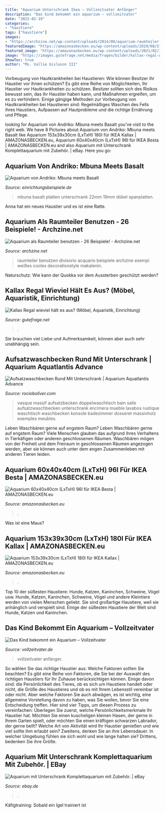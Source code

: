 ```yaml
---
title: "Aquarium Unterschrank Ikea ~ Vollzeitvater Anfänger"
description: "Das kind bekommt ein aquarium – vollzeitvater"
date: "2022-02-19"
categories:
- "haustiere"
tags: ["haustiere"]
images:
- "https://archzine.net/wp-content/uploads/2014/08/aquarium-raumteiler-luxuriöser-look.jpg"
featuredImage: "https://amazonasbecken.eu/wp-content/uploads/2019/08/57.jpg"
featured_image: "https://amazonasbecken.eu/wp-content/uploads/2021/02/IMG_20210228_104754-1178x1536.jpg"
image: "https://images.gutefrage.net/media/fragen/bilder/kallax-regal-wieviel-haelt-es-aus/1_original.jpg?v=1491226987000"
ShowToc: true
author: "Ms. Vallie Gislason III"
---
```



Vorbeugung von Hautkrankheiten bei Haustieren: Wie können Besitzer ihr Haustier vor ihnen schützen?
Es gibt eine Reihe von Möglichkeiten, Ihr Haustier vor Hautkrankheiten zu schützen. Besitzer sollten sich des Risikos bewusst sein, das ihr Haustier haben kann, und Maßnahmen ergreifen, um es zu verhindern. Einige gängige Methoden zur Vorbeugung von Hautkrankheiten bei Haustieren sind: Regelmäßiges Waschen des Fells ihres Haustiers, Aufpassen auf Hautprobleme und die richtige Ernährung und Pflege.

	

		
looking for Aquarium von Andriko: Mbuna meets Basalt you've visit to the right web. We have 8 Pictures about Aquarium von Andriko: Mbuna meets Basalt like Aquarium 153x39x30cm (LxTxH) 180l für IKEA Kallax | AMAZONASBECKEN.eu, Aquarium 60x40x40cm (LxTxH) 96l für IKEA Besta | AMAZONASBECKEN.eu and also Aquarium mit Unterschrank Komplettaquarium mit Zubehör. | eBay. Here you go:
		
    
## Aquarium Von Andriko: Mbuna Meets Basalt

<img loading=lazy src="https://www.einrichtungsbeispiele.de/images_18248/h768_w1024/aquarium-mbuna-meets-basalt__ff2ffb266febdd246ab16f1cf57fc7b0.jpg" onerror="this.onerror=null;this.src='https://tse4.mm.bing.net/th?id=OIP.lKNsVn7TFwfkSwqPD9wWdgHaFj&amp;pid=15.1';" alt="Aquarium von Andriko: Mbuna meets Basalt">

_Source: einrichtungsbeispiele.de_

>mbuna basalt platten unterschrank 22mm 19mm dübel spanplatten. 

	

Anna hat ein neues Haustier und es ist eine Ratte.

    
## Aquarium Als Raumteiler Benutzen - 26 Beispiele! - Archzine.net

<img loading=lazy src="https://archzine.net/wp-content/uploads/2014/08/aquarium-raumteiler-luxuriöser-look.jpg" onerror="this.onerror=null;this.src='https://tse1.mm.bing.net/th?id=OIP.KvnlUIy8WRIzOwu9mqyHjgHaE7&amp;pid=15.1';" alt="Aquarium als Raumteiler benutzen - 26 Beispiele! - Archzine.net">

_Source: archzine.net_

>raumteiler benutzen divisorio acquario beispiele archzine esempi weißes cooles decorationstyle makalenin. 

	

Naturschutz: Wie kann der Quokka vor dem Aussterben geschützt werden?

    
## Kallax Regal Wieviel Hält Es Aus? (Möbel, Aquaristik, Einrichtung)

<img loading=lazy src="https://images.gutefrage.net/media/fragen/bilder/kallax-regal-wieviel-haelt-es-aus/1_original.jpg?v=1491226987000" onerror="this.onerror=null;this.src='https://tse3.mm.bing.net/th?id=OIP.oCapmR5TtJGL5vVQoiZd8AHaGS&amp;pid=15.1';" alt="Kallax Regal wieviel hält es aus? (Möbel, Aquaristik, Einrichtung)">

_Source: gutefrage.net_

>. 

	

Sie brauchen viel Liebe und Aufmerksamkeit, können aber auch sehr unabhängig sein.

    
## Aufsatzwaschbecken Rund Mit Unterschrank | Aquarium Aquatlantis Advance

<img loading=lazy src="https://i0.wp.com/deavita.com/wp-content/uploads/2015/05/doppelwaschtisch-aufsatzbecken-sets-holz-waschplatte-massivholz-armatur.jpg?strip=all" onerror="this.onerror=null;this.src='https://tse3.mm.bing.net/th?id=OIP.vkSON2tHF1C1EiuP5dydSAHaE6&amp;pid=15.1';" alt="Aufsatzwaschbecken Rund Mit Unterschrank | Aquarium Aquatlantis Advance">

_Source: rocioboliver.com_

>vasque massif aufsatzbecken doppelwaschtisch bain salle aufsatzwaschbecken unterschrank encimera mueble lavabos rustique waschtisch waschbecken konsole badezimmer dosseret massivholz exemples meubles. 

	

Leben Waschbären gerne auf engstem Raum?
Leben Waschbären gerne auf engstem Raum? Viele Menschen glauben das aufgrund ihres Verhaltens in Tierkäfigen oder anderen geschlossenen Räumen. Waschbären mögen von der Freiheit und dem Freiraum in geschlossenen Räumen angezogen werden, aber sie können auch unter dem engen Zusammenleben mit anderen Tieren leiden.

    
## Aquarium 60x40x40cm (LxTxH) 96l Für IKEA Besta | AMAZONASBECKEN.eu

<img loading=lazy src="https://amazonasbecken.eu/wp-content/uploads/2021/02/IMG_20210228_104754-1178x1536.jpg" onerror="this.onerror=null;this.src='https://tse4.mm.bing.net/th?id=OIP.Mq79-oZd7gYWDMbZcJpkagHaJq&amp;pid=15.1';" alt="Aquarium 60x40x40cm (LxTxH) 96l für IKEA Besta | AMAZONASBECKEN.eu">

_Source: amazonasbecken.eu_

>. 

	

Was ist eine Maus?

    
## Aquarium 153x39x30cm (LxTxH) 180l Für IKEA Kallax | AMAZONASBECKEN.eu

<img loading=lazy src="https://amazonasbecken.eu/wp-content/uploads/2019/08/57.jpg" onerror="this.onerror=null;this.src='https://tse4.mm.bing.net/th?id=OIP.8HIs4xGKUglAtxm1Ds1C5QHaEK&amp;pid=15.1';" alt="Aquarium 153x39x30cm (LxTxH) 180l für IKEA Kallax | AMAZONASBECKEN.eu">

_Source: amazonasbecken.eu_

>. 

	

Top 10 der süßesten Haustiere: Hunde, Katzen, Kaninchen, Schweine, Vögel usw.
Hunde, Katzen, Kaninchen, Schweine, Vögel und andere Kleintiere werden von vielen Menschen geliebt. Sie sind großartige Haustiere, weil sie anhänglich und verspielt sind. Einige der süßesten Haustiere der Welt sind Hunde, Katzen und Kaninchen.

    
## Das Kind Bekommt Ein Aquarium – Vollzeitvater

<img loading=lazy src="https://vollzeitvater.de/wp-content/uploads/2020/08/Aquarium-scaled.jpg" onerror="this.onerror=null;this.src='https://tse1.mm.bing.net/th?id=OIP.3TEHqb1zYwG22VMZ-38m2wHaFL&amp;pid=15.1';" alt="Das Kind bekommt ein Aquarium – Vollzeitvater">

_Source: vollzeitvater.de_

>vollzeitvater anfänger. 

	

So wählen Sie das richtige Haustier aus: Welche Faktoren sollten Sie beachten?
Es gibt eine Reihe von Faktoren, die Sie bei der Auswahl des richtigen Haustiers für Ihr Zuhause berücksichtigen können. Einige davon sind: die Persönlichkeit des Tieres, ob es sich um Haustiere handelt oder nicht, die Größe des Haustieres und ob es mit Ihrem Lebensstil vereinbar ist oder nicht. Aber welche Faktoren Sie auch abwägen, es ist wichtig, eine allgemeine Vorstellung davon zu haben, was Sie wollen, bevor Sie eine Entscheidung treffen. Hier sind vier Tipps, um diesen Prozess zu vereinfachen:
Überlegen Sie zuerst, welche Persönlichkeitsmerkmale Ihr Haustier hat. Möchten Sie einen kuscheligen kleinen Hasen, der gerne in Ihrem Garten spielt, oder möchten Sie einen kräftigen schwarzen Labrador, der gerne bellt? Welche Art von Aktivität wird Ihr Haustier genießen und wie viel sollte ihm erlaubt sein? Zweitens, denken Sie an ihre Lebensdauer. In welcher Umgebung fühlen sie sich wohl und wie lange halten sie? Drittens, bedenken Sie ihre Größe.

    
## Aquarium Mit Unterschrank Komplettaquarium Mit Zubehör. | EBay

<img loading=lazy src="https://i.ebayimg.com/images/g/LaEAAOSwUElep0kM/s-l400.jpg" onerror="this.onerror=null;this.src='https://tse4.mm.bing.net/th?id=OIP.GeMSequu11iMeGDZrgN0dwAAAA&amp;pid=15.1';" alt="Aquarium mit Unterschrank Komplettaquarium mit Zubehör. | eBay">

_Source: ebay.de_

>. 

	

Käfigtraining: Sobald ein Igel trainiert ist

